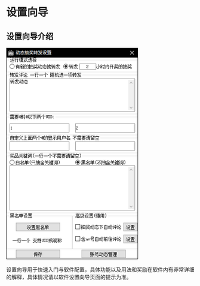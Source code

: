 # 设置向导

## 设置向导介绍

![](../.gitbook/assets/image%20%2813%29.png)

设置向导用于快速入门与软件配置，具体功能以及用法和奖励在软件内有非常详细的解释，具体情况请以软件设置向导页面的提示为准。

